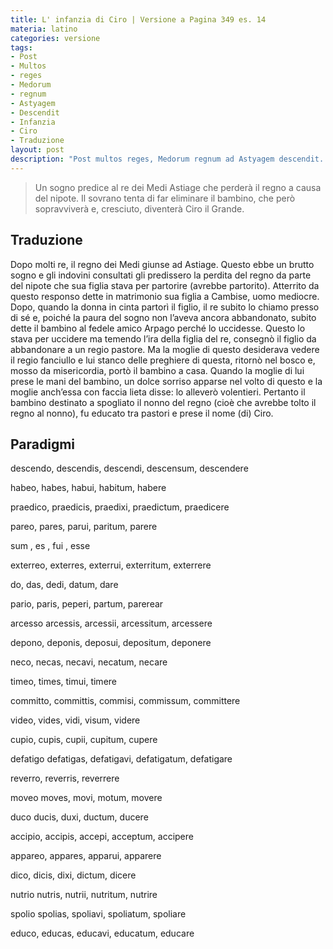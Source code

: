 ```yaml
---
title: L' infanzia di Ciro | Versione a Pagina 349 es. 14
materia: latino
categories: versione
tags:
- Post
- Multos
- reges
- Medorum
- regnum
- Astyagem
- Descendit
- Infanzia
- Ciro
- Traduzione
layout: post
description: "Post multos reges, Medorum regnum ad Astyagem descendit. Versione tradotta dal Latino all' Italiano, il re dei medi Astiage"
---
```


> Un sogno predice al re dei Medi Astiage che perderà il regno a causa del nipote. Il sovrano tenta di far eliminare il bambino, che però sopravviverà e, cresciuto, diventerà Ciro il Grande.

## Traduzione

Dopo molti re, il regno dei Medi giunse ad Astiage. Questo ebbe un brutto sogno e gli indovini consultati gli predissero la perdita del regno da parte del nipote che sua figlia stava per partorire (avrebbe partorito). Atterrito da questo responso dette in matrimonio sua figlia a  Cambise, uomo mediocre. Dopo, quando la donna in cinta partorì il figlio, il re subito lo chiamo presso di sé e,  poiché la paura del sogno non l’aveva ancora abbandonato,  subito dette il bambino al fedele amico Arpago perché lo uccidesse. Questo lo stava per uccidere ma temendo l’ira della figlia del re, consegnò il figlio da abbandonare a un regio pastore. Ma la moglie di questo desiderava vedere il regio fanciullo e lui stanco delle preghiere di questa, ritornò nel bosco e, mosso da misericordia, portò il bambino a casa. Quando la moglie di lui prese le mani del bambino, un dolce sorriso apparse nel volto di questo e la moglie anch’essa con faccia lieta disse: lo alleverò volentieri. Pertanto il bambino destinato a spogliato il nonno del regno (cioè che avrebbe tolto il regno al nonno), fu educato tra pastori e prese il nome (di) Ciro.

## Paradigmi

descendo, descendis, descendi, descensum, descendere

habeo, habes, habui, habitum, habere

praedico, praedicis, praedixi, praedictum, praedicere

pareo, pares, parui, paritum, parere

sum , es , fui , esse

exterreo, exterres, exterrui, exterritum, exterrere

do, das, dedi, datum, dare

pario, paris, peperi, partum, parerear

arcesso arcessis, arcessii, arcessitum, arcessere

depono, deponis, deposui, depositum, deponere

neco, necas, necavi, necatum, necare

timeo, times, timui, timere

committo, committis, commisi, commissum, committere

video, vides, vidi, visum, videre

cupio, cupis, cupii, cupitum, cupere

defatigo defatigas, defatigavi, defatigatum, defatigare

reverro, reverris, reverrere

moveo moves, movi, motum, movere

duco ducis, duxi, ductum, ducere

accipio, accipis, accepi, acceptum, accipere

appareo, appares, apparui, apparere

dico, dicis, dixi, dictum, dicere

nutrio nutris, nutrii, nutritum, nutrire

spolio spolias, spoliavi, spoliatum, spoliare

educo, educas, educavi, educatum, educare